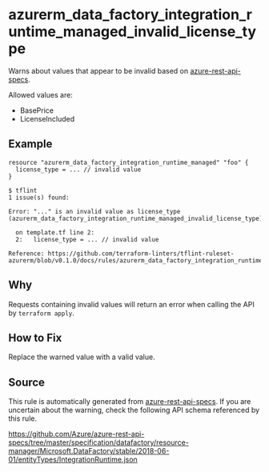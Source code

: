 <!--- This file generated by `tools/apispec-rule-gen/main.go`. DO NOT EDIT --->

# azurerm_data_factory_integration_runtime_managed_invalid_license_type

Warns about values that appear to be invalid based on [azure-rest-api-specs](https://github.com/Azure/azure-rest-api-specs).

Allowed values are:
- BasePrice
- LicenseIncluded

## Example

```hcl
resource "azurerm_data_factory_integration_runtime_managed" "foo" {
  license_type = ... // invalid value
}
```

```
$ tflint
1 issue(s) found:

Error: "..." is an invalid value as license_type (azurerm_data_factory_integration_runtime_managed_invalid_license_type)

  on template.tf line 2:
  2:   license_type = ... // invalid value

Reference: https://github.com/terraform-linters/tflint-ruleset-azurerm/blob/v0.1.0/docs/rules/azurerm_data_factory_integration_runtime_managed_invalid_license_type.md

```

## Why

Requests containing invalid values will return an error when calling the API by `terraform apply`.

## How to Fix

Replace the warned value with a valid value.

## Source

This rule is automatically generated from [azure-rest-api-specs](https://github.com/Azure/azure-rest-api-specs). If you are uncertain about the warning, check the following API schema referenced by this rule.

https://github.com/Azure/azure-rest-api-specs/tree/master/specification/datafactory/resource-manager/Microsoft.DataFactory/stable/2018-06-01/entityTypes/IntegrationRuntime.json
